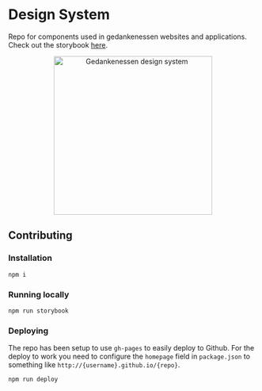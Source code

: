 # Design System

Repo for components used in gedankenessen websites and applications.
Check out the storybook [here](https://gedankenessen.github.io/design).

<div align="center" >
  <a href="https://gedankenessen.github.io/design">
    <img width="320" alt="Gedankenessen design system" src="https://repository-images.githubusercontent.com/568087024/5a386a5c-ba74-4db7-9216-34dc752468a3">
  </a>
</div>

## Contributing
### Installation

```shell
npm i
```

### Running locally

```shell
npm run storybook
```

### Deploying

The repo has been setup to use `gh-pages` to easily deploy to Github.
For the deploy to work you need to configure the `homepage` field in `package.json` to something like `http://{username}.github.io/{repo}`.

```shell
npm run deploy
```
